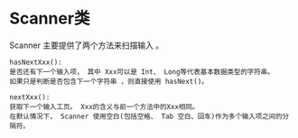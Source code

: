 <h1>Scanner类</h1>
Scanner 主要提供了两个方法来扫描输入 。

```
hasNextXxx(): 
是否还有下一个输入项， 其中 Xxx可以是 Int、 Long等代表基本数据类型的字符串。
如果只是判断是否包含下一个字符串 ，则直接使用 hasNext()。
```

```
nextXxx():
获取下一个输入工页。 Xxx的含义与前一个方法中的Xxx相同。
在默认情况下， Scanner 使用空白(包括空格、 Tab 空白、回车)作为多个输入项之间的分隔符。
```
 

